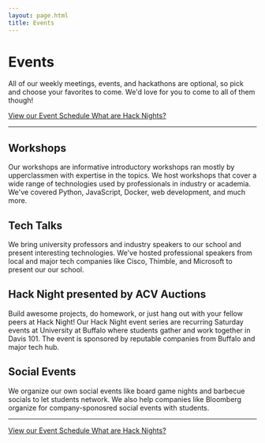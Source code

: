 ```yaml
---
layout: page.html
title: Events
---
```


# Events
All of our weekly meetings, events, and hackathons are optional, so pick and choose your favorites to come. We'd love for you to come to all of them though!

<a class="button button_primary" href="/schedule">
  View our Event Schedule
</a>
<a class="button button_secondary" href="/hack">
  What are Hack Nights?
</a>

<hr />

## Workshops
Our workshops are informative introductory workshops ran mostly by upperclassmen with expertise in the topics. We host workshops that cover a wide range of technologies used by professionals in industry or academia. We've covered Python, JavaScript, Docker, web development, and much more.

## Tech Talks
We bring university professors and industry speakers to our school and present interesting technologies. We've hosted professional speakers from local and major tech companies like Cisco, Thimble, and Microsoft to present our our school.

## Hack Night presented by ACV Auctions
Build awesome projects, do homework, or just hang out with your fellow peers at Hack Night! Our Hack Night event series are recurring Saturday events at University at Buffalo where students gather and work together in Davis 101. The event is sponsored by reputable companies from Buffalo and major tech hub.

## Social Events
We organize our own social events like board game nights and barbecue socials to let students network. We also help companies like Bloomberg organize for company-sponosred social events with students.

<hr />

<a class="button button_primary" href="/schedule">
  View our Event Schedule
</a>
<a class="button button_secondary" href="/hack">
  What are Hack Nights?
</a>